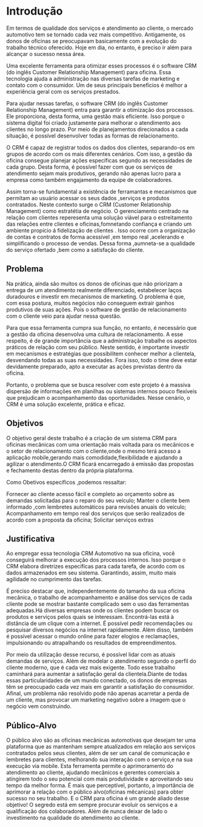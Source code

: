 # Introdução

 Em termos de qualidade dos serviços e atendimento ao cliente, o mercado automotivo tem se tornado cada vez mais competitivo. Antigamente, os donos de oficinas se preocupavam basicamente com a evolução do trabalho técnico oferecido. Hoje em dia, no entanto, é preciso ir além para alcançar o sucesso nessa área.

Uma excelente ferramenta para otimizar esses processos é o software CRM (do inglês Customer Relationship Management) para oficina. Essa tecnologia ajuda a administração nas diversas tarefas de marketing e contato com o consumidor. Um de seus principais benefícios é melhor a experiência geral com os serviços prestados.

Para ajudar nessas tarefas, o software CRM (do inglês Customer Relationship Management) entra para garantir a otimização dos processos. Ele proporciona, desta forma, uma gestão mais eficiente. Isso porque o sistema digital foi criado justamente para melhorar o atendimento aos clientes no longo prazo. Por meio de planejamentos direcionados a cada situação, é possível desenvolver todas as formas de relacionamento.

O CRM é capaz de registrar todos os dados dos clientes, separando-os em grupos de acordo com os mais diferentes cenários. Com isso, a gestão da oficina consegue planejar ações específicas segundo as necessidades de cada grupo. Desta forma, é possível fazer com que os serviços de atendimento sejam mais produtivos, gerando não apenas lucro para a empresa como também engajamento da equipe de colaboradores.

Assim torna-se fundamental a existência de ferramantas e mecanismos que permitam ao usuário acessar os seus dados ,serviços e produtos contratados. Neste contexto surge o CRM (Customer Relationship Management) como estratétia de negócio. O gerenciamento centrado na relação com clientes reperesenta uma solução viável para o estreitamento das relações entre clientes e oficinas,fomnetando confiança e criando um ambiente propício á fidelização de clientes . Isso ocorre com a organização de contas e contratos de forma acessível ,em tempo real ,acelerando e simplificando o processo de vendas. Dessa forma ,aumneta-se a qualidade do serviço ofertado ,bem como a satisfação do cliente.

## Problema

Na prática, ainda são muitos os donos de oficinas que não priorizam a entrega de um atendimento realmente diferenciado, estabelecer laços duradouros e investir em mecanismos de marketing. O problema é que, com essa postura, muitos negócios não conseguem extrair ganhos produtivos de suas ações. Pois o software de gestão de relacionamento com o cliente veio para ajudar nessa questão.

Para que essa ferramenta cumpra sua função, no entanto, é necessário que a gestão da oficina desenvolva uma cultura de relacionamento. A esse respeito, é de grande importância que a administração trabalhe os aspectos práticos de relação com seu público. Neste sentido, é importante investir em mecanismos e estratégias que possibilitem conhecer melhor a clientela, desvendando todas as suas necessidades. Fora isso, todo o time deve estar devidamente preparado, apto a executar as ações previstas dentro da oficina.

Portanto, o problema que se busca resolver com este projeto é a massiva dispersão de informações em planilhas ou sistemas internos pouco flexíveis que prejudicam o acompanhamento das oportunidades. Nesse cenário, o CRM é uma solução excelente, prática e eficaz.

## Objetivos

O objetivo geral deste trabalho é a criação de um sistema CRM para oficinas mecânicas com uma orientação mais voltada para os mecânicos e o setor de relacionamento com o cliente,onde o mesmo terá acesso a aplicação mobile,gerando mais comodidade,flexibilidade e ajudando a agilizar o atendimento.O CRM ficará encarregado á emissão das propostas e fechamento destas dentro da própria plataforma.

Como Obetivos específicos ,podemos ressaltar:

 Fornecer ao cliente acesso fácil e completo ao orçamento sobre as demandas solicitadas para o reparo do seu veículo;
 Manter o cliente bem informado ,com lembretes automáticos para revisões anuais do veículo;
 Acompanhamento em tempo real dos serviços que serão realizados de acordo com a proposta da oficina;
 Solicitar serviços extras

## Justificativa

Ao empregar essa tecnologia CRM Automotivo na sua oficina, você conseguirá melhorar a execução dos processos internos. Isso porque o CRM elabora diretrizes específicas para cada tarefa, de acordo com os dados armazenados em seu sistema. Garantindo, assim, muito mais agilidade no cumprimento das tarefas.

É preciso destacar que, independentemente do tamanho da sua oficina mecânica, o trabalho de acompanhamento e análise dos serviços de cada cliente pode se mostrar bastante complicado sem o uso das ferramentas adequadas.Há diversas empresas onde os clientes podem buscar os produtos e serviços pelos quais se interessam. Encontrá-las está à distância de um clique com a internet. É possível pedir recomendações ou pesquisar diversos negócios na internet rapidamente. Além disso, também é possível acessar o mundo online para fazer elogios e reclamações, impulsionando ou atrapalhando os resultados de empreendimentos.

Por meio da utilização desse recurso, é possível lidar com as atuais demandas de serviços. Além de modelar o atendimento segundo o perfil do cliente moderno, que é cada vez mais exigente. Todo esse trabalho caminhará para aumentar a satisfação geral da clientela.Diante de todas essas particularidades de um mundo conectado, os donos de empresas têm se preocupado cada vez mais em garantir a satisfação do consumidor. Afinal, um problema não resolvido pode não apenas acarretar a perda de um cliente, mas provocar um marketing negativo sobre a imagem que o negócio vem construindo.

## Público-Alvo

O público alvo são as oficinas mecânicas automotivas que desejam ter uma plataforma que as mantenham sempre atualizados em relação aos serviços contratados pelos seus clientes, além de ser um canal de comunicação e lembretes para clientes, melhorando sua interação com o serviço,e na sua execução via mobile. Esta ferramenta permite o aprimoramento do atendimento ao cliente, ajudando mecânicos e gerentes comerciais a atingirem todo o seu potencial com mais produtividade e aproveitando seu tempo da melhor forma.
É mais que perceptível, portanto, a importância de aprimorar a relação com o público alvo(oficinas mêcanicas) para obter sucesso no seu trabalho. E o CRM para oficina é um grande aliado desse objetivo! O segredo está em sempre procurar evoluir os serviços e a qualificação dos colaboradores. Além de nunca deixar de lado o investimento na qualidade do atendimento ao cliente.


